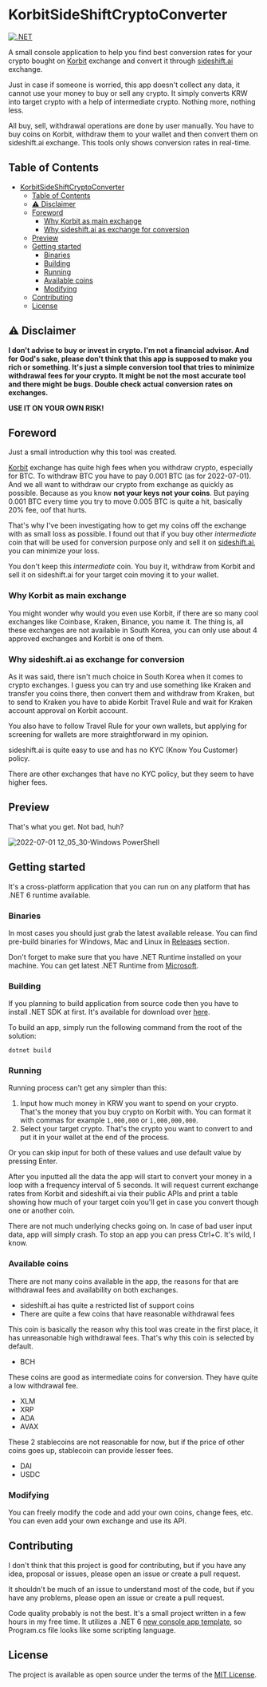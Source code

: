 # KorbitSideShiftCryptoConverter

[![.NET](https://github.com/ipasechnikov/KorbitSideShiftCryptoConverter/actions/workflows/dotnet.yml/badge.svg)](https://github.com/ipasechnikov/KorbitSideShiftCryptoConverter/actions/workflows/dotnet.yml)

A small console application to help you find best conversion rates for your crypto bought on [Korbit](https://www.korbit.co.kr/) exchange and convert it through [sideshift.ai](https://sideshift.ai/) exchange.

Just in case if someone is worried, this app doesn't collect any data, it cannot use your money to buy or sell any crypto. It simply converts KRW into target crypto with a help of intermediate crypto. Nothing more, nothing less.

All buy, sell, withdrawal operations are done by user manually. You have to buy coins on Korbit, withdraw them to your wallet and then convert them on sideshift.ai exchange. This tools only shows conversion rates in real-time.

## Table of Contents

- [KorbitSideShiftCryptoConverter](#korbitsideshiftcryptoconverter)
  - [Table of Contents](#table-of-contents)
  - [⚠️ Disclaimer](#️-disclaimer)
  - [Foreword](#foreword)
    - [Why Korbit as main exchange](#why-korbit-as-main-exchange)
    - [Why sideshift.ai as exchange for conversion](#why-sideshiftai-as-exchange-for-conversion)
  - [Preview](#preview)
  - [Getting started](#getting-started)
    - [Binaries](#binaries)
    - [Building](#building)
    - [Running](#running)
    - [Available coins](#available-coins)
    - [Modifying](#modifying)
  - [Contributing](#contributing)
  - [License](#license)

## ⚠️ Disclaimer

**I don't advise to buy or invest in crypto. I'm not a financial advisor. And for God's sake, please don't think that this app is supposed to make you rich or something. It's just a simple conversion tool that tries to minimize withdrawal fees for your crypto. It might be not the most accurate tool and there might be bugs. Double check actual conversion rates on exchanges.**

**USE IT ON YOUR OWN RISK!**

## Foreword

Just a small introduction why this tool was created.

[Korbit](https://www.korbit.co.kr/) exchange has quite high fees when you withdraw crypto, especially for BTC.
To withdraw BTC you have to pay 0.001 BTC (as for 2022-07-01). And we all want to withdraw our crypto from exchange as quickly as possible. Because as you know **not your keys not your coins**. But paying 0.001 BTC every time you try to move 0.005 BTC is quite a hit, basically 20% fee, oof that hurts.

That's why I've been investigating how to get my coins off the exchange with as small loss as possible.
I found out that if you buy other *intermediate* coin that will be used for conversion purpose only and sell it on [sideshift.ai](https://sideshift.ai/), you can minimize your loss.

You don't keep this *intermediate* coin. You buy it, withdraw from Korbit and sell it on sideshift.ai for your target coin moving it to your wallet.

### Why Korbit as main exchange

You might wonder why would you even use Korbit, if there are so many cool exchanges like Coinbase, Kraken, Binance, you name it.
The thing is, all these exchanges are not available in South Korea, you can only use about 4 approved exchanges and Korbit is one of them.

### Why sideshift.ai as exchange for conversion

As it was said, there isn't much choice in South Korea when it comes to crypto exchanges.
I guess you can try and use something like Kraken and transfer you coins there, then convert them and withdraw from Kraken, but to send to
Kraken you have to abide Korbit Travel Rule and wait for Kraken account approval on Korbit account.

You also have to follow Travel Rule for your own wallets, but applying for screening for wallets are more straightforward in my opinion.

sideshift.ai is quite easy to use and has no KYC (Know You Customer) policy.

There are other exchanges that have no KYC policy, but they seem to have higher fees.

## Preview

That's what you get. Not bad, huh?

![2022-07-01 12_05_30-Windows PowerShell](https://user-images.githubusercontent.com/17357759/176815654-c4b288f4-5e81-4fa2-934b-ca4dcd727734.png)

## Getting started

It's a cross-platform application that you can run on any platform that has .NET 6 runtime available.

### Binaries

In most cases you should just grab the latest available release.
You can find pre-build binaries for Windows, Mac and Linux in [Releases](https://github.com/ipasechnikov/KorbitSideShiftCryptoConverter/releases) section.

Don't forget to make sure that you have .NET Runtime installed on your machine. You can get latest .NET Runtime from [Microsoft](https://www.microsoft.com/net/download/).

### Building

If you planning to build application from source code then you have to install .NET SDK at first. It's available for download over [here](https://www.microsoft.com/net/download/).

To build an app, simply run the following command from the root of the solution:

```console
dotnet build
```

### Running

Running process can't get any simpler than this:

1. Input how much money in KRW you want to spend on your crypto. That's the money that you buy crypto on Korbit with. You can format it with commas for example `1,000,000` or `1,000,000,000`.
2. Select your target crypto. That's the crypto you want to convert to and put it in your wallet at the end of the process.

Or you can skip input for both of these values and use default value by pressing Enter.

After you inputted all the data the app will start to convert your money in a loop with a frequency interval of 5 seconds. It will request current exchange rates from Korbit and sideshift.ai via their public APIs and print a table showing how much of your target coin you'll get in case you convert though one or another coin.

There are not much underlying checks going on. In case of bad user input data, app will simply crash. To stop an app you can press Ctrl+C. It's wild, I know.

### Available coins

There are not many coins available in the app, the reasons for that are withdrawal fees and availability on both exchanges.

- sideshift.ai has quite a restricted list of support coins
- There are quite a few coins that have reasonable withdrawal fees

This coin is basically the reason why this tool was create in the first place, it has unreasonable high withdrawal fees. That's why this coin is selected by default.

- BCH

These coins are good as intermediate coins for conversion. They have quite a low withdrawal fee.

- XLM
- XRP
- ADA
- AVAX

These 2 stablecoins are not reasonable for now, but if the price of other coins goes up, stablecoin can provide lesser fees.

- DAI
- USDC

### Modifying

You can freely modify the code and add your own coins, change fees, etc. You can even add your own exchange and use its API.

## Contributing

I don't think that this project is good for contributing, but if you have any idea, proposal or issues, please open an issue or create a pull request.

It shouldn't be much of an issue to understand most of the code, but if you have any problems, please open an issue or create a pull request.

Code quality probably is not the best. It's a small project written in a few hours in my free time. It utilizes a .NET 6 [new console app template](https://aka.ms/new-console-template), so Program.cs file looks like some scripting language.

## License

The project is available as open source under the terms of the [MIT License](https://opensource.org/licenses/MIT).
